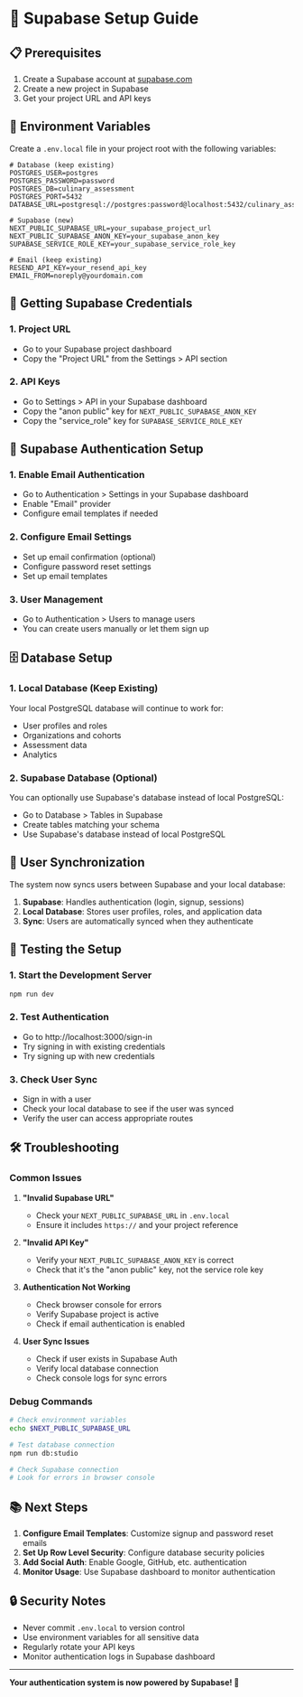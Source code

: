 # 🔧 Supabase Setup Guide

## 📋 Prerequisites
1. Create a Supabase account at [supabase.com](https://supabase.com)
2. Create a new project in Supabase
3. Get your project URL and API keys

## 🔑 Environment Variables

Create a `.env.local` file in your project root with the following variables:

```env
# Database (keep existing)
POSTGRES_USER=postgres
POSTGRES_PASSWORD=password
POSTGRES_DB=culinary_assessment
POSTGRES_PORT=5432
DATABASE_URL=postgresql://postgres:password@localhost:5432/culinary_assessment

# Supabase (new)
NEXT_PUBLIC_SUPABASE_URL=your_supabase_project_url
NEXT_PUBLIC_SUPABASE_ANON_KEY=your_supabase_anon_key
SUPABASE_SERVICE_ROLE_KEY=your_supabase_service_role_key

# Email (keep existing)
RESEND_API_KEY=your_resend_api_key
EMAIL_FROM=noreply@yourdomain.com
```

## 🚀 Getting Supabase Credentials

### 1. Project URL
- Go to your Supabase project dashboard
- Copy the "Project URL" from the Settings > API section

### 2. API Keys
- Go to Settings > API in your Supabase dashboard
- Copy the "anon public" key for `NEXT_PUBLIC_SUPABASE_ANON_KEY`
- Copy the "service_role" key for `SUPABASE_SERVICE_ROLE_KEY`

## 🔐 Supabase Authentication Setup

### 1. Enable Email Authentication
- Go to Authentication > Settings in your Supabase dashboard
- Enable "Email" provider
- Configure email templates if needed

### 2. Configure Email Settings
- Set up email confirmation (optional)
- Configure password reset settings
- Set up email templates

### 3. User Management
- Go to Authentication > Users to manage users
- You can create users manually or let them sign up

## 🗄️ Database Setup

### 1. Local Database (Keep Existing)
Your local PostgreSQL database will continue to work for:
- User profiles and roles
- Organizations and cohorts
- Assessment data
- Analytics

### 2. Supabase Database (Optional)
You can optionally use Supabase's database instead of local PostgreSQL:
- Go to Database > Tables in Supabase
- Create tables matching your schema
- Use Supabase's database instead of local PostgreSQL

## 🔄 User Synchronization

The system now syncs users between Supabase and your local database:

1. **Supabase**: Handles authentication (login, signup, sessions)
2. **Local Database**: Stores user profiles, roles, and application data
3. **Sync**: Users are automatically synced when they authenticate

## 🧪 Testing the Setup

### 1. Start the Development Server
```bash
npm run dev
```

### 2. Test Authentication
- Go to http://localhost:3000/sign-in
- Try signing in with existing credentials
- Try signing up with new credentials

### 3. Check User Sync
- Sign in with a user
- Check your local database to see if the user was synced
- Verify the user can access appropriate routes

## 🛠️ Troubleshooting

### Common Issues

1. **"Invalid Supabase URL"**
   - Check your `NEXT_PUBLIC_SUPABASE_URL` in `.env.local`
   - Ensure it includes `https://` and your project reference

2. **"Invalid API Key"**
   - Verify your `NEXT_PUBLIC_SUPABASE_ANON_KEY` is correct
   - Check that it's the "anon public" key, not the service role key

3. **Authentication Not Working**
   - Check browser console for errors
   - Verify Supabase project is active
   - Check if email authentication is enabled

4. **User Sync Issues**
   - Check if user exists in Supabase Auth
   - Verify local database connection
   - Check console logs for sync errors

### Debug Commands

```bash
# Check environment variables
echo $NEXT_PUBLIC_SUPABASE_URL

# Test database connection
npm run db:studio

# Check Supabase connection
# Look for errors in browser console
```

## 📚 Next Steps

1. **Configure Email Templates**: Customize signup and password reset emails
2. **Set Up Row Level Security**: Configure database security policies
3. **Add Social Auth**: Enable Google, GitHub, etc. authentication
4. **Monitor Usage**: Use Supabase dashboard to monitor authentication

## 🔒 Security Notes

- Never commit `.env.local` to version control
- Use environment variables for all sensitive data
- Regularly rotate your API keys
- Monitor authentication logs in Supabase dashboard

---

**Your authentication system is now powered by Supabase! 🎉**
